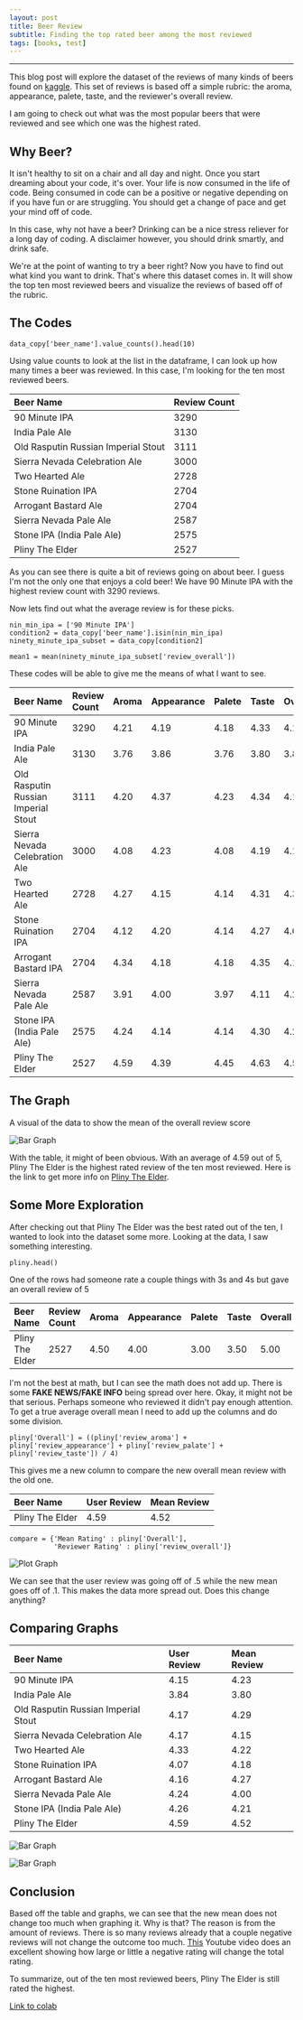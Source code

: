 ```yaml
---
layout: post
title: Beer Review
subtitle: Finding the top rated beer among the most reviewed
tags: [books, test]
---
```


---
This blog post will explore the dataset of the reviews of many kinds of beers found on [kaggle](https://www.kaggle.com/rdoume/beerreviews). 
This set of reviews is based off a simple rubric: the aroma, appearance, palete, taste, and the reviewer's overall review. 

I am going to check out what was the most popular beers that were reviewed and see which one was the highest rated.


## Why Beer?

It isn't healthy to sit on a chair and all day and night. Once you start dreaming about your code, it's over. Your life is now consumed 
in the life of code. Being consumed in code can be a positive or negative depending on if you have fun or are struggling. You should get
a change of pace and get your mind off of code.

In this case, why not have a beer? Drinking can be a nice stress reliever for a long day of coding. A disclaimer however, you should drink
smartly, and drink safe.

We're at the point of wanting to try a beer right? Now you have to find out what kind you want to drink. That's where this dataset comes in.
It will show the top ten most reviewed beers and visualize the reviews of based off of the rubric. 

## The Codes 

~~~
data_copy['beer_name'].value_counts().head(10)
~~~
Using value counts to look at the list in the dataframe, I can look up how many times a beer was reviewed. In this case, I'm looking for the ten most reviewed beers.

| Beer Name | Review Count | 
| :------ |:--- |
| 90 Minute IPA | 3290 | 
| India Pale Ale | 3130 | 
| Old Rasputin Russian Imperial Stout | 3111 |
| Sierra Nevada Celebration Ale | 3000 |
| Two Hearted Ale | 2728 |
| Stone Ruination IPA | 2704 |
| Arrogant Bastard Ale | 2704 |
| Sierra Nevada Pale Ale | 2587 |
| Stone IPA (India Pale Ale) | 2575 |
| Pliny The Elder | 2527 |

As you can see there is quite a bit of reviews going on about beer. I guess I'm not the only one that enjoys a cold beer! We have 90 Minute IPA with the highest review count with 3290 reviews.

Now lets find out what the average review is for these picks. 
~~~
nin_min_ipa = ['90 Minute IPA']
condition2 = data_copy['beer_name'].isin(nin_min_ipa)
ninety_minute_ipa_subset = data_copy[condition2]

mean1 = mean(ninety_minute_ipa_subset['review_overall'])
~~~

These codes will be able to give me the means of what I want to see.

| Beer Name | Review Count | Aroma | Appearance | Palete | Taste | Overall |
| :------ |:--- |:--- |:--- |:--- |:--- |:--- |
| 90 Minute IPA | 3290 | 4.21 | 4.19 | 4.18 | 4.33 | 4.15 |
| India Pale Ale | 3130 | 3.76 | 3.86 | 3.76 | 3.80 | 3.84 |
| Old Rasputin Russian Imperial Stout | 3111 | 4.20 | 4.37 | 4.23 | 4.34 | 4.17 |
| Sierra Nevada Celebration Ale | 3000 | 4.08 | 4.23 | 4.08 | 4.19 | 4.17 |
| Two Hearted Ale | 2728 | 4.27 | 4.15 | 4.14 | 4.31 | 4.33 |
| Stone Ruination IPA | 2704 | 4.12 | 4.20 | 4.14 | 4.27 | 4.07 |
| Arrogant Bastard IPA | 2704 | 4.34 | 4.18 | 4.18 | 4.35 | 4.16 |
| Sierra Nevada Pale Ale | 2587 | 3.91 | 4.00 | 3.97 | 4.11 | 4.24 |
| Stone IPA (India Pale Ale) | 2575 | 4.24 | 4.14 | 4.14 | 4.30 | 4.26 |
| Pliny The Elder | 2527 | 4.59 | 4.39 | 4.45 | 4.63 | 4.59 |

## The Graph
A visual of the data to show the mean of the overall review score

![Bar Graph](https://raw.githubusercontent.com/rassamyjs/rassamyjs-dashboard.io/master/assets/img/beer_review_overall_review.png)

With the table, it might of been obvious. With an average of 4.59 out of 5, Pliny The Elder is the highest rated review of the ten most reviewed. Here is the link to get more info on [Pliny The Elder](https://russianriverbrewing.com/pliny-the-elder/).

## Some More Exploration
After checking out that Pliny The Elder was the best rated out of the ten, I wanted to look into the dataset some more. Looking at the data, I saw something interesting.

~~~
pliny.head()
~~~
One of the rows had someone rate a couple things with 3s and 4s but gave an overall review of 5

| Beer Name | Review Count | Aroma | Appearance | Palete | Taste | Overall |
| :------ |:--- |:--- |:--- |:--- |:--- |:--- |
| Pliny The Elder | 2527 | 4.50 | 4.00 | 3.00 | 3.50 | 5.00 |

I'm not the best at math, but I can see the math does not add up. There is some **FAKE NEWS/FAKE INFO** being spread over here. Okay, it might not be that serious. Perhaps someone who reviewed it didn't pay enough attention. To get a true average overall mean I need to add up the columns and do some division. 

~~~
pliny['Overall'] = ((pliny['review_aroma'] + pliny['review_appearance'] + pliny['review_palate'] + pliny['review_taste']) / 4)
~~~

This gives me a new column to compare the new overall mean review with the old one.

| Beer Name | User Review | Mean Review |
| :------ |:--- |:--- |
| Pliny The Elder | 4.59 | 4.52 |
~~~
compare = {'Mean Rating' : pliny['Overall'],
           'Reviewer Rating' : pliny['review_overall']}
~~~

![Plot Graph](https://raw.githubusercontent.com/rassamyjs/rassamyjs-dashboard.io/master/assets/img/beer_review_overall_comparison.png)

We can see that the user review was going off of .5 while the new mean goes off of .1. This makes the data more spread out. Does this change anything?

## Comparing Graphs

| Beer Name | User Review | Mean Review |
| :------ |:--- |:--- |
| 90 Minute IPA | 4.15 | 4.23 |
| India Pale Ale | 3.84 | 3.80 |
| Old Rasputin Russian Imperial Stout | 4.17 | 4.29 |
| Sierra Nevada Celebration Ale | 4.17 | 4.15 |
| Two Hearted Ale | 4.33 | 4.22 |
| Stone Ruination IPA | 4.07 | 4.18 |
| Arrogant Bastard Ale | 4.16 | 4.27 |
| Sierra Nevada Pale Ale | 4.24 | 4.00 |
| Stone IPA (India Pale Ale) | 4.26 | 4.21 |
| Pliny The Elder | 4.59 | 4.52 |

![Bar Graph](https://raw.githubusercontent.com/rassamyjs/rassamyjs-dashboard.io/master/assets/img/beer_review_overall_review.png)

![Bar Graph](https://raw.githubusercontent.com/rassamyjs/rassamyjs-dashboard.io/master/assets/img/beer_review_overall_other_mean_base.png)

## Conclusion

Based off the table and graphs, we can see that the new mean does not change too much when graphing it. Why is that? The reason is from the amount of reviews. There is so many reviews already that a couple negative reviews will not change the outcome too much. [This](https://www.youtube.com/watch?v=8idr1WZ1A7Q&amp;ab_channel=3Blue1Brown) Youtube video does an excellent showing how large or little a negative rating will change the total rating. 

To summarize, out of the ten most reviewed beers, Pliny The Elder is still rated the highest.  

[Link to colab](https://colab.research.google.com/drive/1fIX99egbq8NNWfjVGBVA0LkGtldcI_mq#scrollTo=xenh68vZNBG-)
